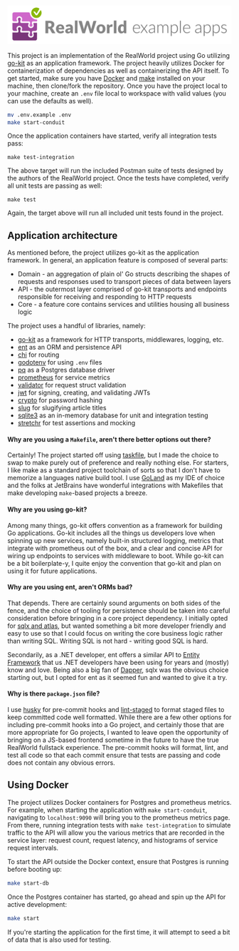 ![realworld_logo](/realworld-dual-mode.png)

This project is an implementation of the RealWorld project using Go utilizing [go-kit](https://gokit.io/) as an
application framework.
The project heavily utilizes Docker for containerization of dependencies as well as containerizing the API itself.
To get started, make sure you have [Docker](https://www.docker.com/) and [make](https://www.gnu.org/software/make/)
installed on your machine, then clone/fork the repository. Once you have the project
local to your machine, create an `.env` file local to workspace with valid values (you can use the defaults as well).

```bash
mv .env.example .env
make start-conduit
```

Once the application containers have started, verify all integration tests pass:

```
make test-integration
```

The above target will run the included Postman suite of tests designed by the authors of the RealWorld project.
Once the tests have completed, verify all unit tests are passing as well:

```
make test
```

Again, the target above will run all included unit tests found in the project.

## Application architecture

As mentioned before, the project utilizes go-kit as the application framework. In general, an application feature is
composed of several parts:

- Domain - an aggregation of plain ol' Go structs describing the shapes of requests and responses used to transport
  pieces of data between layers
- API - the outermost layer comprised of go-kit transports and endpoints responsible for receiving and responding to
  HTTP requests
- Core - a feature core contains services and utilities housing all business logic

The project uses a handful of libraries, namely:

- [go-kit](https://gokit.io/) as a framework for HTTP transports, middlewares, logging, etc.
- [ent](https://entgo.io/) as an ORM and persistence API
- [chi](https://github.com/go-chi/chi) for routing
- [godotenv](https://github.com/joho/godotenv) for using `.env` files
- [pq](https://github.com/lib/pq) as a Postgres database driver
- [prometheus](https://github.com/prometheus/client_golang/prometheus) for service metrics
- [validator](https://github.com/go-playground/validator/v10) for request struct validation
- [jwt](https://github.com/golang-jwt/jwt) for signing, creating, and validating JWTs
- [crypto](https://golang.org/x/crypto) for password hashing
- [slug](https://github.com/gosimple/slug) for slugifying article titles
- [sqlite3](https://github.com/mattn/go-sqlite3) as an in-memory database for unit and integration testing
- [stretchr](https://github.com/stretchr/testify) for test assertions and mocking

#### Why are you using a `Makefile`, aren't there better options out there?

Certainly! The project started off using [taskfile](https://taskfile.dev/#/), but I made the choice
to swap to make purely out of preference and really nothing else. For starters, I like make as a standard project
toolchain
of sorts so that I don't have to memorize a languages native build tool. I use [GoLand](https://www.jetbrains.com/go/)
as my IDE of choice
and the folks at JetBrains have wonderful integrations with Makefiles that make developing `make`-based projects a
breeze.

#### Why are you using go-kit?

Among many things, go-kit offers convention as a framework for building Go applications. Go-kit includes all the things
us
developers love when spinning up new services, namely built-in structured logging, metrics that integrate with
prometheus out of the box,
and a clear and concise API for wiring up endpoints to services with middleware to boot. While go-kit can be a bit
boilerplate-y, I quite
enjoy the convention that go-kit and plan on using it for future applications.

#### Why are you using ent, aren't ORMs bad?

That depends. There are certainly sound arguments on both sides of the fence, and the choice of tooling for persistence
should
be taken into careful consideration before bringing in a core project dependency. I initially opted
for [sqlx and atlas](https://github.com/JoeyMckenzie/realworld-go-kit/tree/archive/sqlx),
but wanted something a bit more developer friendly and easy to use so that I could focus on writing the core business
logic
rather than writing SQL. Writing SQL is not hard - writing good SQL is hard.

Secondarily, as a .NET developer, ent offers a similar API
to [Entity Framework](https://docs.microsoft.com/en-us/ef/core/) that us
.NET developers have been using for years
and (mostly) know and love. Being also a big fan of [Dapper](https://github.com/DapperLib/Dapper), sqlx was the obvious
choice starting out, but I opted for ent as it seemed fun and wanted to give it a try.

#### Why is there `package.json` file?

I use [husky](https://github.com/typicode/husky) for pre-commit hooks
and [lint-staged](https://www.npmjs.com/package/lint-staged)
to format staged files to keep committed code well formatted. While there are a few other options for including
pre-commit hooks
into a Go project, and certainly those that are more appropriate for Go projects, I wanted to leave open the opportunity
of bringing on a JS-based frontend sometime in the future to have the true RealWorld fullstack experience. The
pre-commit hooks will format, lint, and test all code so that each commit ensure that tests are passing and code does
not contain
any obvious errors.

## Using Docker

The project utilizes Docker containers for Postgres and prometheus metrics. For example, when starting the
application with `make start-conduit`, navigating to `localhost:9090` will bring you to the prometheus metrics page.
From there,
running integration tests with `make test-integration` to simulate traffic to the API will allow you the various metrics
that are recorded in the service layer: request count, request latency, and histograms of service request intervals.

To start the API outside the Docker context, ensure that Postgres is running before booting up:

```bash
make start-db
```

Once the Postgres container has started, go ahead and spin up the API for active development:

```bash
make start
```

If you're starting the application for the first time, it will attempt to seed a bit of data that is also used for
testing.